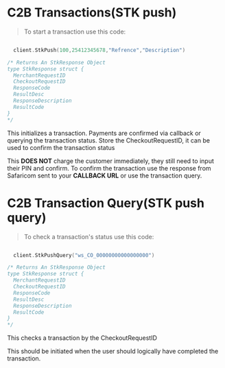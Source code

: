 # C2B Transactions(STK push)

> To start a transaction use this code:

```go

  client.StkPush(100,25412345678,"Refrence","Description")

/* Returns An StkResponse Object
type StkResponse struct {
  MerchantRequestID
  CheckoutRequestID
  ResponseCode
  ResultDesc
  ResponseDescription
  ResultCode
}
*/

```

This initializes a transaction. Payments are confirmed via callback or querying the transaction status. Store the CheckoutRequestID, it can be used to confirm the transaction status

<aside class="notice">
This <b>DOES NOT</b> charge the customer immediately, they still need to input their PIN and confirm. To confirm the transaction use the response from Safaricom sent to your <b>CALLBACK URL</b> or use the transaction query.
</aside>

# C2B Transaction Query(STK push query)

> To check a transaction's status use this code:

```go

  client.StkPushQuery("ws_CO_00000000000000000")

/* Returns An StkResponse Object
type StkResponse struct {
  MerchantRequestID
  CheckoutRequestID
  ResponseCode
  ResultDesc
  ResponseDescription
  ResultCode
}
*/

```

This checks a transaction by the CheckoutRequestID

<aside class="notice">
This should be initiated when the user should logically have completed the transaction.
</aside>